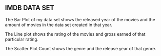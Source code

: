 ## IMDB DATA SET

The Bar Plot of my data set shows the released year of the movies and the amount of movies in the data set created in that year.

The Line plot shows the rating of the movies and gross earned of that particular rating.

The Scatter Plot Count shows the genre and the release year of that genre.
